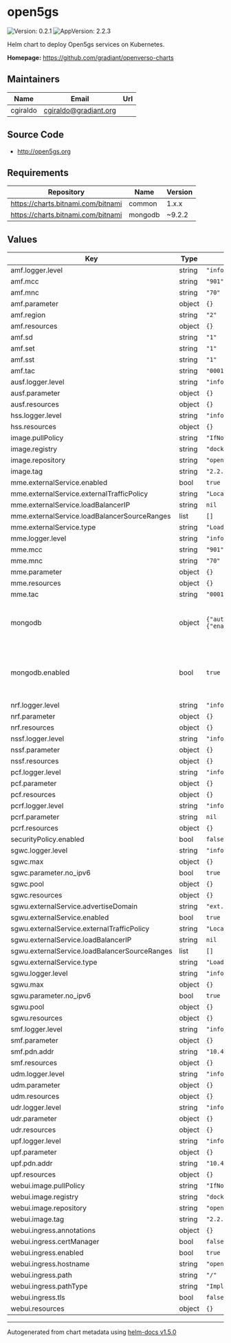 # open5gs

![Version: 0.2.1](https://img.shields.io/badge/Version-0.2.1-informational?style=flat-square) ![AppVersion: 2.2.3](https://img.shields.io/badge/AppVersion-2.2.3-informational?style=flat-square)

Helm chart to deploy Open5gs services on Kubernetes.

**Homepage:** <https://github.com/gradiant/openverso-charts>

## Maintainers

| Name | Email | Url |
| ---- | ------ | --- |
| cgiraldo | cgiraldo@gradiant.org |  |

## Source Code

* <http://open5gs.org>

## Requirements

| Repository | Name | Version |
|------------|------|---------|
| https://charts.bitnami.com/bitnami | common | 1.x.x |
| https://charts.bitnami.com/bitnami | mongodb | ~9.2.2 |

## Values

| Key | Type | Default | Description |
|-----|------|---------|-------------|
| amf.logger.level | string | `"info"` |  |
| amf.mcc | string | `"901"` |  |
| amf.mnc | string | `"70"` |  |
| amf.parameter | object | `{}` |  |
| amf.region | string | `"2"` |  |
| amf.resources | object | `{}` |  |
| amf.sd | string | `"1"` |  |
| amf.set | string | `"1"` |  |
| amf.sst | string | `"1"` |  |
| amf.tac | string | `"0001"` |  |
| ausf.logger.level | string | `"info"` |  |
| ausf.parameter | object | `{}` |  |
| ausf.resources | object | `{}` |  |
| hss.logger.level | string | `"info"` |  |
| hss.resources | object | `{}` |  |
| image.pullPolicy | string | `"IfNotPresent"` |  |
| image.registry | string | `"docker.io"` |  |
| image.repository | string | `"openverso/open5gs"` |  |
| image.tag | string | `"2.2.3"` |  |
| mme.externalService.enabled | bool | `true` |  |
| mme.externalService.externalTrafficPolicy | string | `"Local"` |  |
| mme.externalService.loadBalancerIP | string | `nil` |  |
| mme.externalService.loadBalancerSourceRanges | list | `[]` |  |
| mme.externalService.type | string | `"LoadBalancer"` |  |
| mme.logger.level | string | `"info"` |  |
| mme.mcc | string | `"901"` |  |
| mme.mnc | string | `"70"` |  |
| mme.parameter | object | `{}` |  |
| mme.resources | object | `{}` |  |
| mme.tac | string | `"0001"` |  |
| mongodb | object | `{"auth":{"enabled":false},"enabled":true}` | pass vars towards mongodb chart, from dependencies |
| mongodb.enabled | bool | `true` | set to 'false' to disable automatically deploying dependent charts |
| nrf.logger.level | string | `"info"` |  |
| nrf.parameter | object | `{}` |  |
| nrf.resources | object | `{}` |  |
| nssf.logger.level | string | `"info"` |  |
| nssf.parameter | object | `{}` |  |
| nssf.resources | object | `{}` |  |
| pcf.logger.level | string | `"info"` |  |
| pcf.parameter | object | `{}` |  |
| pcf.resources | object | `{}` |  |
| pcrf.logger.level | string | `"info"` |  |
| pcrf.parameter | string | `nil` |  |
| pcrf.resources | object | `{}` |  |
| securityPolicy.enabled | bool | `false` |  |
| sgwc.logger.level | string | `"info"` |  |
| sgwc.max | object | `{}` |  |
| sgwc.parameter.no_ipv6 | bool | `true` |  |
| sgwc.pool | object | `{}` |  |
| sgwc.resources | object | `{}` |  |
| sgwu.externalService.advertiseDomain | string | `"ext.openverso.org"` |  |
| sgwu.externalService.enabled | bool | `true` |  |
| sgwu.externalService.externalTrafficPolicy | string | `"Local"` |  |
| sgwu.externalService.loadBalancerIP | string | `nil` |  |
| sgwu.externalService.loadBalancerSourceRanges | list | `[]` |  |
| sgwu.externalService.type | string | `"LoadBalancer"` |  |
| sgwu.logger.level | string | `"info"` |  |
| sgwu.max | object | `{}` |  |
| sgwu.parameter.no_ipv6 | bool | `true` |  |
| sgwu.pool | object | `{}` |  |
| sgwu.resources | object | `{}` |  |
| smf.logger.level | string | `"info"` |  |
| smf.parameter | object | `{}` |  |
| smf.pdn.addr | string | `"10.45.0.1/16"` |  |
| smf.resources | object | `{}` |  |
| udm.logger.level | string | `"info"` |  |
| udm.parameter | object | `{}` |  |
| udm.resources | object | `{}` |  |
| udr.logger.level | string | `"info"` |  |
| udr.parameter | object | `{}` |  |
| udr.resources | object | `{}` |  |
| upf.logger.level | string | `"info"` |  |
| upf.parameter | object | `{}` |  |
| upf.pdn.addr | string | `"10.45.0.1/16"` |  |
| upf.resources | object | `{}` |  |
| webui.image.pullPolicy | string | `"IfNotPresent"` |  |
| webui.image.registry | string | `"docker.io"` |  |
| webui.image.repository | string | `"openverso/open5gs-webui"` |  |
| webui.image.tag | string | `"2.2.3"` |  |
| webui.ingress.annotations | object | `{}` |  |
| webui.ingress.certManager | bool | `false` |  |
| webui.ingress.enabled | bool | `true` |  |
| webui.ingress.hostname | string | `"open5gs.ingress.openverso.org"` |  |
| webui.ingress.path | string | `"/"` |  |
| webui.ingress.pathType | string | `"ImplementationSpecific"` |  |
| webui.ingress.tls | bool | `false` |  |
| webui.resources | object | `{}` |  |

----------------------------------------------
Autogenerated from chart metadata using [helm-docs v1.5.0](https://github.com/norwoodj/helm-docs/releases/v1.5.0)
